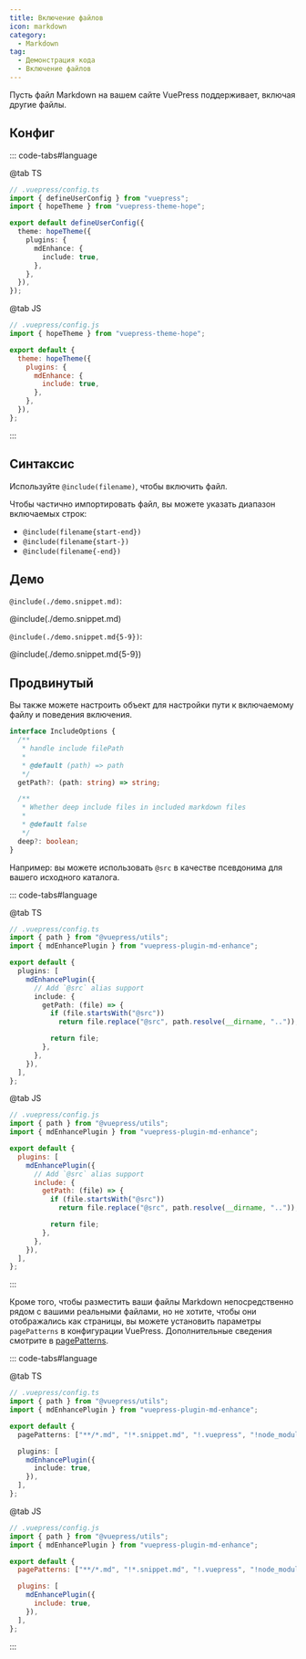 ```yaml
---
title: Включение файлов
icon: markdown
category:
  - Markdown
tag:
  - Демонстрация кода
  - Включение файлов
---
```


Пусть файл Markdown на вашем сайте VuePress поддерживает, включая другие файлы.

<!-- more -->

## Конфиг

::: code-tabs#language

@tab TS

```ts {8-10}
// .vuepress/config.ts
import { defineUserConfig } from "vuepress";
import { hopeTheme } from "vuepress-theme-hope";

export default defineUserConfig({
  theme: hopeTheme({
    plugins: {
      mdEnhance: {
        include: true,
      },
    },
  }),
});
```

@tab JS

```js {7-9}
// .vuepress/config.js
import { hopeTheme } from "vuepress-theme-hope";

export default {
  theme: hopeTheme({
    plugins: {
      mdEnhance: {
        include: true,
      },
    },
  }),
};
```

:::

## Синтаксис

Используйте `@include(filename)`, чтобы включить файл.

Чтобы частично импортировать файл, вы можете указать диапазон включаемых строк:

- `@include(filename{start-end})`
- `@include(filename{start-})`
- `@include(filename{-end})`

## Демо

`@include(./demo.snippet.md)`:

@include(./demo.snippet.md)

`@include(./demo.snippet.md{5-9})`:

@include(./demo.snippet.md{5-9})

## Продвинутый

Вы также можете настроить объект для настройки пути к включаемому файлу и поведения включения.

```ts
interface IncludeOptions {
  /**
   * handle include filePath
   *
   * @default (path) => path
   */
  getPath?: (path: string) => string;

  /**
   * Whether deep include files in included markdown files
   *
   * @default false
   */
  deep?: boolean;
}
```

Например: вы можете использовать `@src` в качестве псевдонима для вашего исходного каталога.

::: code-tabs#language

@tab TS

```ts {8}
// .vuepress/config.ts
import { path } from "@vuepress/utils";
import { mdEnhancePlugin } from "vuepress-plugin-md-enhance";

export default {
  plugins: [
    mdEnhancePlugin({
      // Add `@src` alias support
      include: {
        getPath: (file) => {
          if (file.startsWith("@src"))
            return file.replace("@src", path.resolve(__dirname, ".."));

          return file;
        },
      },
    }),
  ],
};
```

@tab JS

```js {8}
// .vuepress/config.js
import { path } from "@vuepress/utils";
import { mdEnhancePlugin } from "vuepress-plugin-md-enhance";

export default {
  plugins: [
    mdEnhancePlugin({
      // Add `@src` alias support
      include: {
        getPath: (file) => {
          if (file.startsWith("@src"))
            return file.replace("@src", path.resolve(__dirname, ".."));

          return file;
        },
      },
    }),
  ],
};
```

:::

Кроме того, чтобы разместить ваши файлы Markdown непосредственно рядом с вашими реальными файлами, но не хотите, чтобы они отображались как страницы, вы можете установить параметры `pagePatterns` в конфигурации VuePress. Дополнительные сведения смотрите в [pagePatterns](https://v2.vuepress.vuejs.org/reference/config.html#pagepatterns).

::: code-tabs#language

@tab TS

```ts {8}
// .vuepress/config.ts
import { path } from "@vuepress/utils";
import { mdEnhancePlugin } from "vuepress-plugin-md-enhance";

export default {
  pagePatterns: ["**/*.md", "!*.snippet.md", "!.vuepress", "!node_modules"],

  plugins: [
    mdEnhancePlugin({
      include: true,
    }),
  ],
};
```

@tab JS

```js {8}
// .vuepress/config.js
import { path } from "@vuepress/utils";
import { mdEnhancePlugin } from "vuepress-plugin-md-enhance";

export default {
  pagePatterns: ["**/*.md", "!*.snippet.md", "!.vuepress", "!node_modules"],

  plugins: [
    mdEnhancePlugin({
      include: true,
    }),
  ],
};
```

:::
